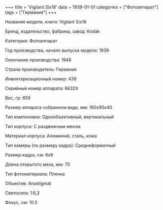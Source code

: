 +++
title = 'Vigilant Six16'
data = 1939-01-01
categories = ["Фотоаппарат"]
tags = ["Германия"]
+++

Название модели, книги: Vigilant Six16

Бренд, издательство, фабрика, завод: Kodak

Категория: Фотоаппарат

Год производства, начало выпуска модели: 1939

Окончание производства: 1948

Страна производитель: Германия

Инвентаризационный номер: 439

Серийный номер аппарата: 6632X

Вес, гр: 659

Размер аппарата  собранном виде, мм: 160x90x40

Тип компоновки: Однообъективный, вертикальный

Тип корпуса: С раздвижным мехом

Материал корпуса: Алюминий, сталь, кожа

Тип камеры (по размеру кадра): Среднеформатный

Размер кадра, см: 6х9

Длина открытого меха, мм: 70

Тип фотоматериала: Пленка

Объектив: Anastigmat

Светосила: 1:6,3

Фокус, см: 10.5

